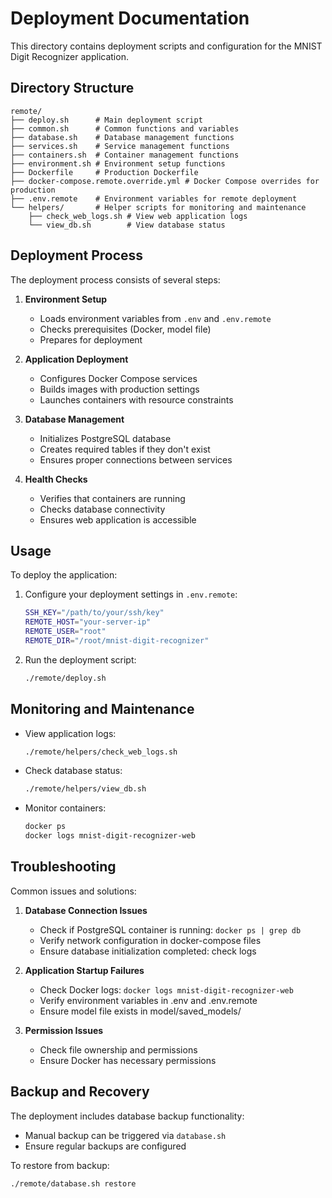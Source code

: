 # Deployment Documentation

This directory contains deployment scripts and configuration for the MNIST Digit Recognizer application.

## Directory Structure

```
remote/
├── deploy.sh      # Main deployment script
├── common.sh      # Common functions and variables
├── database.sh    # Database management functions
├── services.sh    # Service management functions
├── containers.sh  # Container management functions
├── environment.sh # Environment setup functions
├── Dockerfile     # Production Dockerfile
├── docker-compose.remote.override.yml # Docker Compose overrides for production
├── .env.remote    # Environment variables for remote deployment
└── helpers/       # Helper scripts for monitoring and maintenance
    ├── check_web_logs.sh # View web application logs
    └── view_db.sh        # View database status
```

## Deployment Process

The deployment process consists of several steps:

1. **Environment Setup**
   - Loads environment variables from `.env` and `.env.remote`
   - Checks prerequisites (Docker, model file)
   - Prepares for deployment

2. **Application Deployment**
   - Configures Docker Compose services
   - Builds images with production settings
   - Launches containers with resource constraints

3. **Database Management**
   - Initializes PostgreSQL database
   - Creates required tables if they don't exist
   - Ensures proper connections between services

4. **Health Checks**
   - Verifies that containers are running
   - Checks database connectivity
   - Ensures web application is accessible

## Usage

To deploy the application:

1. Configure your deployment settings in `.env.remote`:
   ```bash
   SSH_KEY="/path/to/your/ssh/key"
   REMOTE_HOST="your-server-ip"
   REMOTE_USER="root"
   REMOTE_DIR="/root/mnist-digit-recognizer"
   ```

2. Run the deployment script:
   ```bash
   ./remote/deploy.sh
   ```

## Monitoring and Maintenance

- View application logs:
  ```bash
  ./remote/helpers/check_web_logs.sh
  ```

- Check database status:
  ```bash
  ./remote/helpers/view_db.sh
  ```

- Monitor containers:
  ```bash
  docker ps
  docker logs mnist-digit-recognizer-web
  ```

## Troubleshooting

Common issues and solutions:

1. **Database Connection Issues**
   - Check if PostgreSQL container is running: `docker ps | grep db`
   - Verify network configuration in docker-compose files
   - Ensure database initialization completed: check logs

2. **Application Startup Failures**
   - Check Docker logs: `docker logs mnist-digit-recognizer-web`
   - Verify environment variables in .env and .env.remote
   - Ensure model file exists in model/saved_models/

3. **Permission Issues**
   - Check file ownership and permissions
   - Ensure Docker has necessary permissions

## Backup and Recovery

The deployment includes database backup functionality:
- Manual backup can be triggered via `database.sh`
- Ensure regular backups are configured

To restore from backup:
```bash
./remote/database.sh restore
``` 